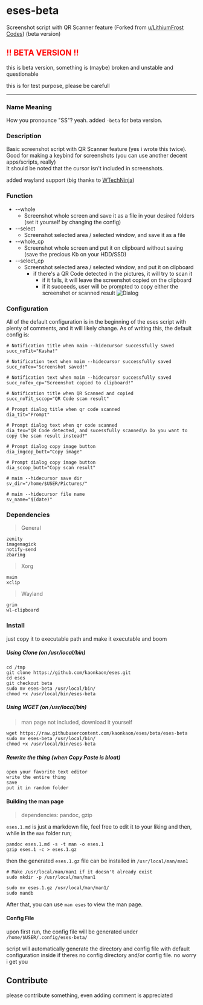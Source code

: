 # eses-beta
Screenshot script with QR Scanner feature (Forked from [u/LithiumFrost](https://www.reddit.com/r/unixporn/comments/p0md2y/oc_scan_a_qr_code_with_a_keyboard_shortcut/) [Codes](https://github.com/jayden-chan/dotfiles/blob/7f4ab0257604a52b3f5befe73cf21a5f95a19f54/scripts/screenshot.sh#L13)) (beta version)

<h2><span style="color:red">!! BETA VERSION !!</span></h2>
this is beta version, something is (maybe) broken and unstable and questionable

this is for test purpose, please be carefull

---
### Name Meaning
How you pronounce "SS"? yeah. added `-beta` for beta version.

### Description
Basic screenshot script with QR Scanner feature (yes i wrote this twice). Good for making a keybind for screenshots (you can use another decent apps/scripts, really)  
It should be noted that the cursor isn't included in screenshots.

added wayland support (big thanks to [WTechNinja](https://github.com/WTechNinja))

### Function
* --whole
	* Screenshot whole screen and save it as a file in your desired folders (set it yourself by changing the config)
* --select
	* Screenshot selected area / selected window, and save it as a file
* --whole_cp
	* Screenshot whole screen and put it on clipboard without saving (save the precious Kb on your HDD/SSD)
* --select_cp
	* Screenshot selected area / selected window, and put it on clipboard
		* if there's a QR Code detected in the pictures, it will try to scan it
			* if it fails, it will leave the screenshot copied on the clipboard
			* if it succeeds, user will be prompted to copy either the screenshot or scanned result
			 ![Dialog](https://github.com/kaonkaon/eses/blob/main/me%20when%20dialog.png?raw=true)
			 
### Configuration
All of the default configuration is in the beginning of the eses script with plenty of comments, and it will likely change. As of writing this, the default config is:

```
# Notification title when maim --hidecursor successfully saved
succ_noTit="Kasha!"

# Notification text when maim --hidecursor successfully saved
succ_noTex="Screenshot saved!"

# Notification text when maim --hidecursor successfully saved
succ_noTex_cp="Screenshot copied to clipboard!"

# Notification title when QR Scanned and copied
succ_noTit_sccop="QR Code scan result"

# Prompt dialog title when qr code scanned
dia_tit="Prompt"

# Prompt dialog text when qr code scanned
dia_tex="QR Code detected, and sucessfully scanned\n Do you want to copy the scan result instead?"

# Prompt dialog copy image button
dia_imgcop_butt="Copy image"

# Prompt dialog copy image button
dia_sccop_butt="Copy scan result"

# maim --hidecursor save dir
sv_dir="/home/$USER/Pictures/"

# maim --hidecursor file name
sv_name="$(date)"
```

### Dependencies
> General
```
zenity
imagemagick
notify-send
zbarimg
```

> Xorg
```
maim
xclip
```

> Wayland
```
grim
wl-clipboard
```

### Install
just copy it to executable path and make it executable and boom 

##### Using Clone (on /usr/local/bin)
```
cd /tmp
git clone https://github.com/kaonkaon/eses.git
cd eses
git checkout beta
sudo mv eses-beta /usr/local/bin/
chmod +x /usr/local/bin/eses-beta
```
##### Using WGET (on /usr/local/bin)
> man page not included, download it yourself
```
wget https://raw.githubusercontent.com/kaonkaon/eses/beta/eses-beta
sudo mv eses-beta /usr/local/bin/
chmod +x /usr/local/bin/eses-beta
```
##### Rewrite the thing (when Copy Paste is bloat)
```
open your favorite text editor
write the entire thing
save
put it in random folder
```

#### Building the man page
> dependencies: pandoc, gzip

`eses.1.md` is just a markdown file, feel free to edit it to your liking and then, while in the `man` folder run;
```
pandoc eses.1.md -s -t man -o eses.1	
gzip eses.1 -c > eses.1.gz
```
then the generated `eses.1.gz` file can be installed in `/usr/local/man/man1`  
```
# Make /usr/local/man/man1 if it doesn't already exist
sudo mkdir -p /usr/local/man/man1

sudo mv eses.1.gz /usr/local/man/man1/
sudo mandb
```
After that, you can use `man eses` to view the man page.

#### Config File
upon first run, the config file will be generated under `/home/$USER/.config/eses-beta/`

script will automatically generate the directory and config file with default configuration inside if theres no config directory and/or config file. no worry i get you 


## Contribute
please contribute something, even adding comment is appreciated
